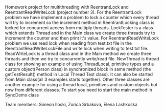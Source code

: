 Homework project for multithreading with ReentrantLock and 
ReentrantReadWriteLock (project number 3). For the ReentrantLock problem we have implement a problem 
to lock a counter which every thread will try to increment so the increment method in ReentrantLocking class is locked for concurrent access from multiply threads. LockTester is a class which extends Thread and in the Main class we create three threads try to increment the counter and then print it's value.
For ReentrantReadWriteLock problem we use read lock when reading from test.txt file in the ReentrantReadWriteLockFile and write lock when writing to test.txt file. ReadWriteLock is a thread class and in the Main method we create three threads and then we try to concurrently write/read file. 
NewThread is thread class for showing an example of using ThreadLocal, primitive types and a custom object(Person class) in synchronized block in same method (the getTestResult() method in Local Thread Test class). It can also be started from Main class(all 3 examples starts together).
Other three classes are another example for using a thread local, primitives and custom objects but now from different classes. To start you need to start the main method in SyncDemo class   

Team members: Simeon Iloski, Zorica Srbakova, Elena Lashkoska
